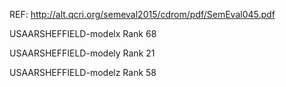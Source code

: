 REF:  http://alt.qcri.org/semeval2015/cdrom/pdf/SemEval045.pdf

USAARSHEFFIELD-modelx Rank 68

USAARSHEFFIELD-modely Rank 21

USAARSHEFFIELD-modelz Rank 58
